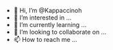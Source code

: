 - 👋 Hi, I’m @Kappaccinoh
- 👀 I’m interested in ...
- 🌱 I’m currently learning ...
- 💞️ I’m looking to collaborate on ...
- 📫 How to reach me ...

<!---
Kappaccinoh/Kappaccinoh is a ✨ special ✨ repository because its `README.md` (this file) appears on your GitHub profile.
You can click the Preview link to take a look at your changes.
--->
